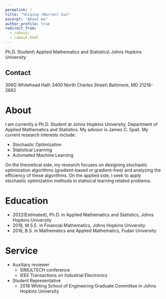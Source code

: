 ```yaml
---
permalink: /
title: "Shiqing (Warren) Sun"
excerpt: "About me"
author_profile: true
redirect_from: 
  - /about/
  - /about.html
---
```


Ph.D. Student\\
Applied Mathematics and Statistics\\
Johns Hopkins University

Contact
---
306G Whitehead Hall\\
3400 North Charles Street\\
Baltimore, MD 21218-2682




About
===
I am currently a Ph.D. Student at Johns Hopkins University, Department of Applied Mathematics and Statistics. My advisor is James C. Spall. My current research interests include:
 - Stochastic Optimization
 - Statistical Learning
 - Automated Machine Learning
 
On the theoretical side, my research focuses on designing stochastic optimization algorithms (gradient-based or gradient-free) and analyzing the efficiency of these algorithms. On the applied side, I seek to apply stochastic optimization methods in statisical learning related problems. 


Education
===
 - 2022(Estimated), Ph.D. in Applied Mathematics and Statistics, Johns Hopkins University
 - 2018, M.S.E. in Financial Mathematics, Johns Hopkins University
 - 2016, B.S. in Mathematics and Applied Mathematics, Fudan University
 
Service
===
 * Auxiliary reviewer
    * SIMULTECH conference
    * IEEE Transactions on Industrial Electronics
 * Student Representative
    * 2018 Whiting School of Engineering Graduate Committee in Johns Hopkins University

